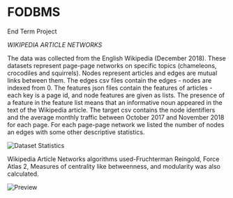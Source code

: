 # FODBMS
End Term Project

*WIKIPEDIA ARTICLE NETWORKS*

The data was collected from the English Wikipedia (December 2018). 
These datasets represent page-page networks on specific topics (chameleons, crocodiles and squirrels). 
Nodes represent articles and edges are mutual links between them.
The edges csv files contain the edges - nodes are indexed from 0.
The features json files contain the features of articles - each key is a page id, and node features are given as lists.
The presence of a feature in the feature list means that an informative noun appeared in the text of the Wikipedia article.
The target csv contains the node identifiers and the average monthly traffic between October 2017 and November 2018 for each page.
For each page-page network we listed the number of nodes an edges with some other descriptive statistics.

![Dataset Statistics](https://user-images.githubusercontent.com/93217990/163681263-53ec0b06-cf81-4c3e-afee-791ec0e99aa9.jpeg)

Wikipedia Article Networks algorithms used-Fruchterman Reingold, Force Atlas 2, Measures of centrality like betweenness, and modularity was also calculated.

![Preview](https://user-images.githubusercontent.com/93217990/163681457-e3e66a7c-d23e-40a1-8d36-f2cf68198d5b.jpeg)

